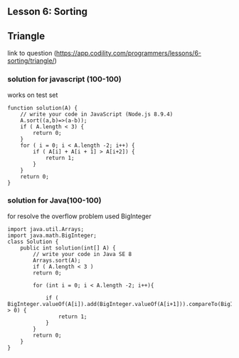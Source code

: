 ## Lesson 6: Sorting
## Triangle
link to question (https://app.codility.com/programmers/lessons/6-sorting/triangle/)

### solution for javascript (100-100)
works on test set
```
function solution(A) {
    // write your code in JavaScript (Node.js 8.9.4)
    A.sort((a,b)=>(a-b));
    if ( A.length < 3) {
        return 0;
    }
    for ( i = 0; i < A.length -2; i++) {
        if ( A[i] + A[i + 1] > A[i+2]) {
            return 1;
        }
    }
    return 0;
}

```

### solution for Java(100-100)
for resolve the overflow problem used BigInteger
```
import java.util.Arrays;
import java.math.BigInteger;
class Solution {
    public int solution(int[] A) {
        // write your code in Java SE 8
        Arrays.sort(A);
        if ( A.length < 3 ) 
        return 0;
        
        for (int i = 0; i < A.length -2; i++){
            
            if ( BigInteger.valueOf(A[i]).add(BigInteger.valueOf(A[i+1])).compareTo(BigInteger.valueOf(A[i+2])) > 0) {
                return 1;
            }
        }
        return 0;
    }
}
```
